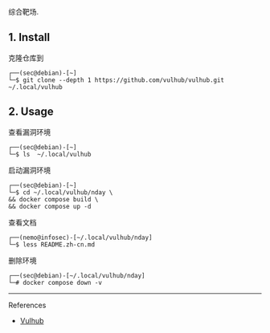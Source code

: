 综合靶场.

## 1. Install

克隆仓库到

```
┌──(sec@debian)-[~]
└─$ git clone --depth 1 https://github.com/vulhub/vulhub.git ~/.local/vulhub
```

## 2. Usage

查看漏洞环境

```
┌──(sec@debian)-[~]
└─$ ls  ~/.local/vulhub
```

启动漏洞环境

```
┌──(sec@debian)-[~]
└─$ cd ~/.local/vulhub/nday \
&& docker compose build \
&& docker compose up -d
```

查看文档

```
┌──(nemo@infosec)-[~/.local/vulhub/nday]
└─$ less README.zh-cn.md
```

删除环境

```
┌──(sec@debian)-[~/.local/vulhub/nday]
└─# docker compose down -v
```

---

References

- [Vulhub](https://vulhub.org/)

